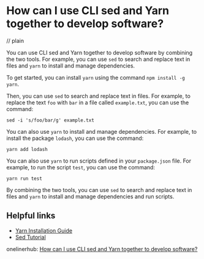 # How can I use CLI sed and Yarn together to develop software?
// plain

You can use CLI sed and Yarn together to develop software by combining the two tools. For example, you can use `sed` to search and replace text in files and `yarn` to install and manage dependencies.

To get started, you can install `yarn` using the command `npm install -g yarn`.

Then, you can use `sed` to search and replace text in files. For example, to replace the text `foo` with `bar` in a file called `example.txt`, you can use the command:

```
sed -i 's/foo/bar/g' example.txt
```

You can also use `yarn` to install and manage dependencies. For example, to install the package `lodash`, you can use the command:

```
yarn add lodash
```

You can also use `yarn` to run scripts defined in your `package.json` file. For example, to run the script `test`, you can use the command:

```
yarn run test
```

By combining the two tools, you can use `sed` to search and replace text in files and `yarn` to install and manage dependencies and run scripts.

## Helpful links
- [Yarn Installation Guide](https://yarnpkg.com/lang/en/docs/install/)
- [Sed Tutorial](http://www.grymoire.com/Unix/Sed.html)

onelinerhub: [How can I use CLI sed and Yarn together to develop software?](https://onelinerhub.com/cli-sed/how-can-i-use-cli-sed-and-yarn-together-to-develop-software)